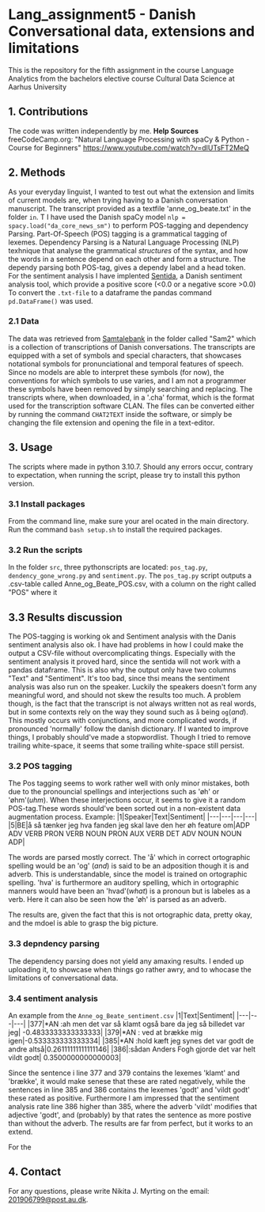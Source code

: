 # Lang_assignment5 - Danish Conversational data, extensions and limitations
This is the repository for the fifth assignment in the course Language Analytics from the bachelors elective course Cultural Data Science at Aarhus University

## 1. Contributions
The code was written independently by me.
**Help Sources**
freeCodeCamp.org: "Natural Language Processing with spaCy & Python - Course for Beginners" https://www.youtube.com/watch?v=dIUTsFT2MeQ

## 2. Methods
As your everyday linguist, I wanted to test out what the extension and limits of current models are, when trying having to a Danish conversation manuscript. 
The transcript provided as a textfile 'anne_og_beate.txt' in the folder ```in```. T
I have used the Danish spaCy model `nlp = spacy.load("da_core_news_sm")` to perform POS-tagging and dependency Parsing. 
Part-Of-Speech (POS) tagging is a grammatical tagging of lexemes. 
Dependency Parsing is a Natural Language Processing (NLP) texhnique that analyse the grammatical *structures* of the syntax, and how the words in a sentence depend on each other and form a structure. The dependy parsing both POS-tag, gives a dependy label and a head token.
For the sentiment analysis I have implented [Sentida](https://github.com/Guscode/Sentida), a Danish sentiment analysis tool, which provide a positive score (<0.0 or a negative score >0.0)
To convert the `.txt-file` to a dataframe the pandas command `pd.DataFrame()` was used.

### 2.1 Data
The data was retrieved from [Samtalebank](https://samtalebank.talkbank.org/access/Sam2.html) in the folder called "Sam2" which is a collection of transcriptions of Danish conversations. The transcripts are equipped with a set of symbols and special characters, that showcases notational symbols for pronunciational and temporal features of speech. Since no models are able to interpret these symbols (for now), the conventions for which symbols to use varies, and I am not a programmer these symbols have been removed by simply searching and replacing.
The transcripts where, when downloaded, in a '.cha' format, which is the format used for the transcription software CLAN. The files can be converted either by running the command `CHAT2TEXT` inside the software, or simply be changing the file extension and opening the file in a text-editor. 

## 3. Usage
The scripts where made in python 3.10.7. Should any errors occur, contrary to expectation, when running the script, please try to install this python version.
### 3.1 Install packages
From the command line, make sure your arel ocated in the main directory. Run the command `bash setup.sh` to install the required packages.
### 3.2 Run the scripts
In the folder ```src```, three pythonscripts are located: ```pos_tag.py```, ```dendency_gone_wrong.py``` and ```sentiment.py```. The `pos_tag.py` script outputs a .csv-table called Anne_og_Beate_POS.csv, with a column on the right called "POS" where it 


## 3.3  Results discussion
The POS-tagging is working ok and Sentiment analysis with the Danis sentiment analysis also ok. 
I have had problems in how I could make the output a CSV-file without overcomplicating things. Especially with the sentiment analysis it proved hard, since the sentida will not work with a pandas dataframe. This is also why the output only have two columns "Text" and "Sentiment". It's too bad, since thsi means the sentiment analysis was also run on the speaker. Luckily the speakers doesn't form any meaningful word, and should not skew the results too much.
A problem though, is the fact that the transcript is not always written not as real words, but in some contexts rely on the way they sound such as `å` being `og`(*and*). This mostly occurs with conjunctions, and more complicated words, if pronounced 'normally' follow the danish dictionary. If I wanted to improve things, I probably should've made a stopwordlist. Though I tried to remove trailing white-space, it seems that some trailing white-space still persist.


### 3.2 POS tagging
The Pos tagging seems to work rather well with only minor mistakes, both due to the pronouncial spellings and interjections such as 'øh' or 'øhm'(*uhm*). When these interjections occur, it seems to give it a random POS-tag.These words should've been sorted out in a non-existent data augmentation process.
Example:
|1|Speaker|Text|Sentiment|
|---|---|---|---|
|5|BE|å så tænker jeg hva fanden jeg skal lave den her øh feature om|ADP ADV VERB PRON VERB NOUN PRON AUX VERB DET ADV NOUN NOUN ADP|

The words are parsed mostly correct. The 'å' which in correct ortographic spelling would be an 'og' (*and*) is said to be an adposition though it is and adverb. This is understandable, since the model is trained on ortographic spelling.
'hva' is furthermore an auditory spelling, which in ortographic manners would have been an 'hvad'(*what*) is a pronoun but is labeles as a verb. Here it can also be seen how the 'øh' is parsed as an adverb. 

The results are, given the fact that this is not ortographic data, pretty okay, and the mdoel is able to grasp the big picture.
### 3.3 depndency parsing
The dependency parsing does not yield any amaxing results. I ended up uploading it, to showcase when things go rather awry, and to whocase the limitations of conversational data. 


### 3.4 sentiment analysis
An example from the ```Anne_og_Beate_sentiment.csv```
|1|Text|Sentiment|
|---|---|---|
|377|*AN :ah men det var så klamt også bare da jeg så billedet var jeg|	-0.4833333333333333|
|379|*AN : ved at brække mig igen|-0.533333333333334|
|385|*AN :hold kæft jeg synes det var godt de andre altså|0.26111111111111146|
|386|:sådan Anders Fogh gjorde det var helt vildt godt|	0.3500000000000003|

Since the sentence i line 377 and 379 contains the lexemes 'klamt' and 'brække', it would make senese that these are rated negatively, while the sentences in line 385 and 386 contains the lexemes 'godt' and 'vildt godt' these rated as positive. Furthermore I am impressed that the sentiment analysis rate line 386 higher than 385, where the adverb 'vildt' modifies that adjective 'godt', and (probably) by that rates the sentence as more postive than without the adverb.
The results are far from perfect, but it works to an extend.

For the 


## 4. Contact
For any questions, please write Nikita J. Myrting on the email: 201906799@post.au.dk.
